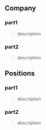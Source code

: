 ## Company
### part1
> description
### part2
> description

## Positions
### part1
> description
### part2
> description
